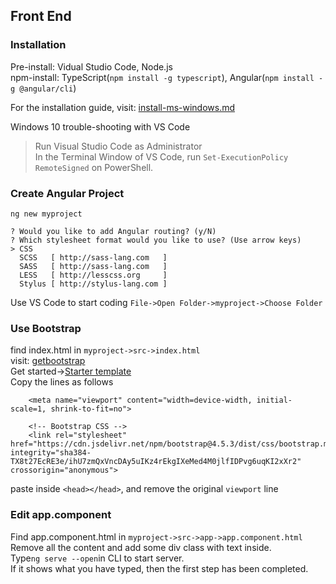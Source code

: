 ## Front End
### Installation
Pre-install: Vidual Studio Code, Node.js</br>
npm-install:  TypeScript(```npm install -g typescript```), Angular(```npm install -g @angular/cli```)</br>

For the installation guide, visit: [install-ms-windows.md](https://github.com/tessaCH/fullstack-angular-and-springboot/blob/master/install-angular-tools/ms-windows/install-ms-windows.md)</br>

Windows 10 trouble-shooting with VS Code
> Run Visual Studio Code as Administrator</br>
> In the Terminal Window of VS Code, run `Set-ExecutionPolicy RemoteSigned` on PowerShell.

### Create Angular Project
```ng new myproject```
```
? Would you like to add Angular routing? (y/N)
? Which stylesheet format would you like to use? (Use arrow keys)
> CSS
  SCSS   [ http://sass-lang.com   ]
  SASS   [ http://sass-lang.com   ]
  LESS   [ http://lesscss.org     ]
  Stylus [ http://stylus-lang.com ]
```
Use VS Code to start coding
```File->Open Folder->myproject->Choose Folder```

### Use Bootstrap
find index.html in ```myproject->src->index.html```</br>
visit: [getbootstrap](https://getbootstrap.com/)</br>
Get started->[Starter template](https://getbootstrap.com/docs/4.5/getting-started/introduction/#starter-template)</br>
Copy the lines as follows
```
    <meta name="viewport" content="width=device-width, initial-scale=1, shrink-to-fit=no">

    <!-- Bootstrap CSS -->
    <link rel="stylesheet" href="https://cdn.jsdelivr.net/npm/bootstrap@4.5.3/dist/css/bootstrap.min.css" integrity="sha384-TX8t27EcRE3e/ihU7zmQxVncDAy5uIKz4rEkgIXeMed4M0jlfIDPvg6uqKI2xXr2" crossorigin="anonymous">
```
paste inside `<head></head>`, and remove the original `viewport` line</br>

### Edit app.component
Find app.component.html in ```myproject->src->app->app.component.html```</br>
Remove all the content and add some div class with text inside.</br>
Type```ng serve --open```in CLI to start server.</br>
If it shows what you have typed, then the first step has been completed.
